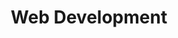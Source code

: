 ---
layout: service
title: "Web Development"
icon: "/assets/images/icon_2.png"
post_image: "/assets/images/services/08.jpg"
description: "With many years of website development experience we provide top notch service!"
---